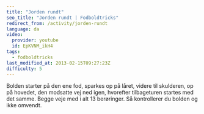 ```yaml
---
title: "Jorden rundt"
seo_title: "Jorden rundt | Fodboldtricks"
redirect_from: /activity/jorden-rundt
language: da
video:
  provider: youtube
  id: EpKVNM_ikH4
tags:
  - fodboldtricks
last_modified_at: 2013-02-15T09:27:23Z
difficulty: 5
---
```


Bolden starter på den ene fod, sparkes op på låret, videre til skulderen, op
på hovedet, den modsatte vej ned igen, hvorefter tilbageturen startes med
det samme. Begge veje med i alt 13 berøringer. Så kontrollerer du bolden og
ikke omvendt.
